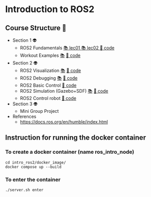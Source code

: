 # Introduction to ROS2
## Course Structure :space_invader:
    
- Section 1 :alien:	
    - ROS2 Fundamentals [:books: lec01 ](lectures/ros2_fundamentals.pdf) [:books: lec02 ](lectures/ros2_fundamentals_2.pdf) [:scroll: code](hello_world/src/)
    - Workout Examples  [:books:](lectures/recap.pdf) [:scroll: code]()
- Section 2 :alien:	
    - ROS2 Visualization  [:books:](lectures/ros2_visualization.pdf) [:scroll: code](ros2_visualize/)
    - ROS2 Debugging [:books:](lectures/ros2_debugging_and_logging.pdf) [:scroll: code](ros2_debug_logging/)	
    - ROS2 Basic Control [:scroll: code](ros2_visualize/src/joy_hagen_basic_control_todo.cpp)	
    - ROS2 Simulation (Gazebo+SDF) [:books:](lectures/ros2_gazebo_sdf.pdf) [:scroll: code](hagen_robot/hagen_robot_diff_drive/hagen_robot_diff_drive/)	
    - ROS2 Control robot [:scroll: code](hagen_robot/hagen_robot_controller/)	
- Section 3 :alien:	
    - Mini Group Project 
- References
    - https://docs.ros.org/en/humble/index.html

## Instruction for running the docker container  

### To create a docker container (name ros_intro_node)
    cd intro_ros2/docker_image/
    docker compose up --build  
### To enter the container 
    ./server.sh enter 
